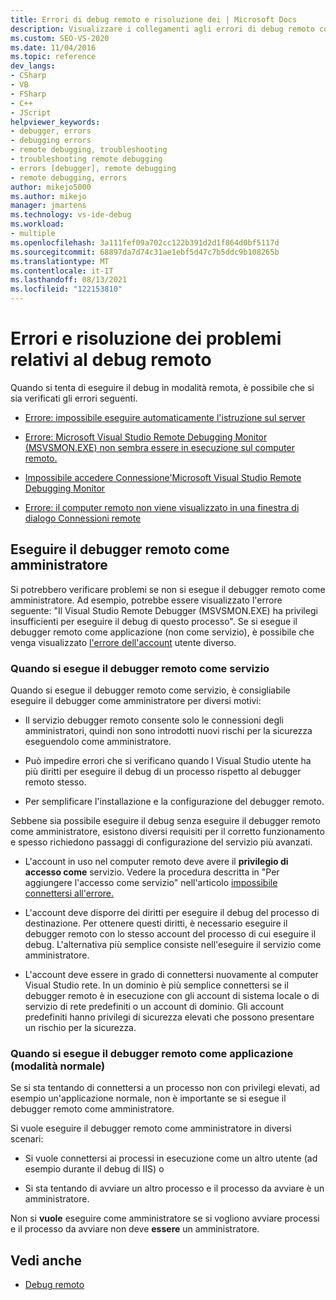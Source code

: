 ```yaml
---
title: Errori di debug remoto e risoluzione dei | Microsoft Docs
description: Visualizzare i collegamenti agli errori di debug remoto comuni in Visual Studio. Informazioni su come eseguire il debugger remoto come amministratore.
ms.custom: SEO-VS-2020
ms.date: 11/04/2016
ms.topic: reference
dev_langs:
- CSharp
- VB
- FSharp
- C++
- JScript
helpviewer_keywords:
- debugger, errors
- debugging errors
- remote debugging, troubleshooting
- troubleshooting remote debugging
- errors [debugger], remote debugging
- remote debugging, errors
author: mikejo5000
ms.author: mikejo
manager: jmartens
ms.technology: vs-ide-debug
ms.workload:
- multiple
ms.openlocfilehash: 3a111fef09a702cc122b391d2d1f864d0bf5117d
ms.sourcegitcommit: 68897da7d74c31ae1ebf5d47c7b5ddc9b108265b
ms.translationtype: MT
ms.contentlocale: it-IT
ms.lasthandoff: 08/13/2021
ms.locfileid: "122153810"
---
```

# <a name="remote-debugging-errors-and-troubleshooting"></a>Errori e risoluzione dei problemi relativi al debug remoto

Quando si tenta di eseguire il debug in modalità remota, è possibile che si sia verificati gli errori seguenti.

- [Errore: impossibile eseguire automaticamente l'istruzione sul server](../debugger/error-unable-to-automatically-step-into-the-server.md)

- [Errore: Microsoft Visual Studio Remote Debugging Monitor (MSVSMON.EXE) non sembra essere in esecuzione sul computer remoto.](error-remote-debugging-monitor-msvsmon-exe-does-not-appear-to-be-running.md)

- [Impossibile accedere Connessione'Microsoft Visual Studio Remote Debugging Monitor](../debugger/unable-to-connect-to-the-microsoft-visual-studio-remote-debugging-monitor.md)

- [Errore: il computer remoto non viene visualizzato in una finestra di dialogo Connessioni remote](../debugger/error-remote-machine-does-not-appear-in-a-remote-connections-dialog.md)

## <a name="run-the-remote-debugger-as-an-administrator"></a>Eseguire il debugger remoto come amministratore

Si potrebbero verificare problemi se non si esegue il debugger remoto come amministratore. Ad esempio, potrebbe essere visualizzato l'errore seguente: "Il Visual Studio Remote Debugger (MSVSMON.EXE) ha privilegi insufficienti per eseguire il debug di questo processo". Se si esegue il debugger remoto come applicazione (non come servizio), è possibile che venga visualizzato [l'errore dell'account](error-the-microsoft-visual-studio-remote-debugging-monitor-on-the-remote-computer-is-running-as-a-different-user.md) utente diverso.

### <a name="when-running-the-remote-debugger-as-a-service"></a>Quando si esegue il debugger remoto come servizio

Quando si esegue il debugger remoto come servizio, è consigliabile eseguire il debugger come amministratore per diversi motivi:

- Il servizio debugger remoto consente solo le  connessioni degli amministratori, quindi non sono introdotti nuovi rischi per la sicurezza eseguendolo come amministratore.

- Può impedire errori che si verificano quando l Visual Studio utente ha più diritti per eseguire il debug di un processo rispetto al debugger remoto stesso.

- Per semplificare l'installazione e la configurazione del debugger remoto.

Sebbene sia possibile eseguire il debug senza eseguire il debugger remoto come amministratore, esistono diversi requisiti per il corretto funzionamento e spesso richiedono passaggi di configurazione del servizio più avanzati.

- L'account in uso nel computer remoto deve avere il **privilegio di accesso come** servizio. Vedere la procedura descritta in "Per aggiungere l'accesso come servizio" nell'articolo [impossibile connettersi all'errore.](error-the-visual-studio-remote-debugger-service-on-the-target-computer-cannot-connect-back-to-this-computer.md)

- L'account deve disporre dei diritti per eseguire il debug del processo di destinazione. Per ottenere questi diritti, è necessario eseguire il debugger remoto con lo stesso account del processo di cui eseguire il debug. L'alternativa più semplice consiste nell'eseguire il servizio come amministratore. 

- L'account deve essere in grado di connettersi nuovamente al computer Visual Studio rete. In un dominio è più semplice connettersi se il debugger remoto è in esecuzione con gli account di sistema locale o di servizio di rete predefiniti o un account di dominio. Gli account predefiniti hanno privilegi di sicurezza elevati che possono presentare un rischio per la sicurezza.

### <a name="when-running-the-remote-debugger-as-an-application-normal-mode"></a>Quando si esegue il debugger remoto come applicazione (modalità normale)

Se si sta tentando di connettersi a un processo non con privilegi elevati, ad esempio un'applicazione normale, non è importante se si esegue il debugger remoto come amministratore.

Si vuole eseguire il debugger remoto come amministratore in diversi scenari:

- Si vuole connettersi ai processi in esecuzione come un altro utente (ad esempio durante il debug di IIS) o

- Si sta tentando di avviare un altro processo e il processo da avviare è un amministratore.

Non si **vuole** eseguire come amministratore se si vogliono avviare processi e il processo da avviare non deve **essere** un amministratore.

## <a name="see-also"></a>Vedi anche
- [Debug remoto](../debugger/remote-debugging.md)